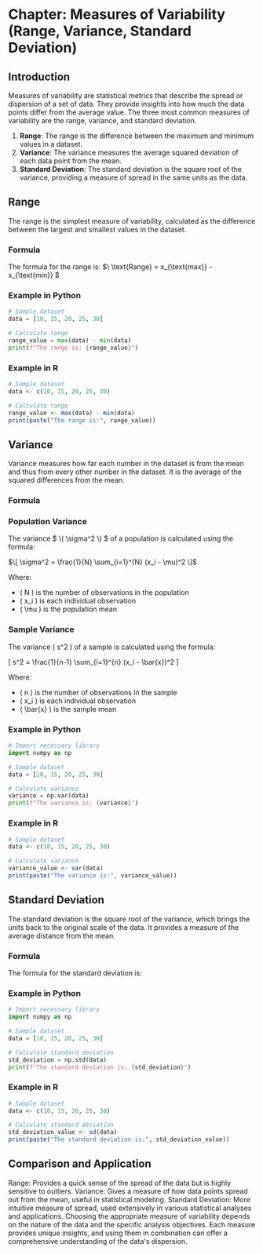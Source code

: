 # Chapter: Measures of Variability (Range, Variance, Standard Deviation)

## Introduction

Measures of variability are statistical metrics that describe the spread or dispersion of a set of data. They provide insights into how much the data points differ from the average value. The three most common measures of variability are the range, variance, and standard deviation.

1. **Range**: The range is the difference between the maximum and minimum values in a dataset.
2. **Variance**: The variance measures the average squared deviation of each data point from the mean.
3. **Standard Deviation**: The standard deviation is the square root of the variance, providing a measure of spread in the same units as the data.

## Range

The range is the simplest measure of variability, calculated as the difference between the largest and smallest values in the dataset.

### Formula

The formula for the range is:
$\ \text{Range} = x_{\text{max}} - x_{\text{min}} \$

### Example in Python
```python
# Sample dataset
data = [10, 15, 20, 25, 30]

# Calculate range
range_value = max(data) - min(data)
print(f"The range is: {range_value}")
```
### Example in R
```r
# Sample dataset
data <- c(10, 15, 20, 25, 30)

# Calculate range
range_value <- max(data) - min(data)
print(paste("The range is:", range_value))
```

## Variance
Variance measures how far each number in the dataset is from the mean and thus from every other number in the dataset. It is the average of the squared differences from the mean.

### Formula

### Population Variance
The variance $` \( \sigma^2 \) `$ of a population is calculated using the formula:

$\[ \sigma^2 = \frac{1}{N} \sum_{i=1}^{N} (x_i - \mu)^2 \]$

Where:
- \( N \) is the number of observations in the population
- \( x_i \) is each individual observation
- \( \mu \) is the population mean

### Sample Variance
The variance \( s^2 \) of a sample is calculated using the formula:

\[ s^2 = \frac{1}{n-1} \sum_{i=1}^{n} (x_i - \bar{x})^2 \]

Where:
- \( n \) is the number of observations in the sample
- \( x_i \) is each individual observation
- \( \bar{x} \) is the sample mean



### Example in Python
```python
# Import necessary library
import numpy as np

# Sample dataset
data = [10, 15, 20, 25, 30]

# Calculate variance
variance = np.var(data)
print(f"The variance is: {variance}")
```

### Example in R
```r
# Sample dataset
data <- c(10, 15, 20, 25, 30)

# Calculate variance
variance_value <- var(data)
print(paste("The variance is:", variance_value))
```

## Standard Deviation
The standard deviation is the square root of the variance, which brings the units back to the original scale of the data. It provides a measure of the average distance from the mean.

### Formula
The formula for the standard deviation is:

### Example in Python
```python
# Import necessary library
import numpy as np

# Sample dataset
data = [10, 15, 20, 25, 30]

# Calculate standard deviation
std_deviation = np.std(data)
print(f"The standard deviation is: {std_deviation}")
```

### Example in R
```r
# Sample dataset
data <- c(10, 15, 20, 25, 30)

# Calculate standard deviation
std_deviation_value <- sd(data)
print(paste("The standard deviation is:", std_deviation_value))
```

## Comparison and Application
Range: Provides a quick sense of the spread of the data but is highly sensitive to outliers.
Variance: Gives a measure of how data points spread out from the mean, useful in statistical modeling.
Standard Deviation: More intuitive measure of spread, used extensively in various statistical analyses and applications.
Choosing the appropriate measure of variability depends on the nature of the data and the specific analysis objectives. Each measure provides unique insights, and using them in combination can offer a comprehensive understanding of the data's dispersion.

